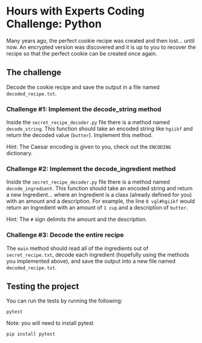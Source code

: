 # Hours with Experts Coding Challenge: Python

Many years ago, the perfect cookie recipe was created and then lost... until now. An encrypted version was discovered
and it is up to you to recover the recipe so that the perfect cookie can be created once again.

## The challenge

Decode the cookie recipe and save the output in a file named `decoded_recipe.txt`.

### Challenge #1: Implement the decode_string method

Inside the `secret_recipe_decoder.py` file there is a method named `decode_string`. This function should take an encoded string like
`hgiikf` and return the decoded value (`butter`). Implement this method.

Hint: The Caesar encoding is given to you, check out the `ENCODING` dictionary.

### Challenge #2: Implement the decode_ingredient method

Inside the `secret_recipe_decoder.py` file there is a method named `decode_ingredient`. This function should take an encoded string 
and return a new Ingredient... where an Ingredient is a class (already defined for you) with an amount and a description. For example,
the line `8 vgl#hgiikf` would return an Ingredient with an amount of `1 cup` and a description of `butter`.

Hint: The `#` sign delimits the amount and the description.

### Challenge #3: Decode the entire recipe

The `main` method should read all of the ingredients out of `secret_recipe.txt`, decode each ingredient (hopefully using the methods
you implemented above), and save the output into a new file named `decoded_recipe.txt`.

## Testing the project 

You can run the tests by running the following:

```
pytest
```

Note: you will need to install pytest
```
pip install pytest
```


